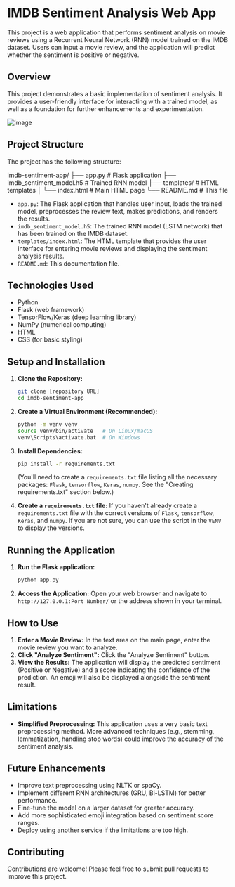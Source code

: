 # IMDB Sentiment Analysis Web App

This project is a web application that performs sentiment analysis on movie reviews using a Recurrent Neural Network (RNN) model trained on the IMDB dataset. Users can input a movie review, and the application will predict whether the sentiment is positive or negative.

## Overview

This project demonstrates a basic implementation of sentiment analysis.  It provides a user-friendly interface for interacting with a trained model, as well as a foundation for further enhancements and experimentation.


![image](https://github.com/user-attachments/assets/4379de95-e712-4be7-9f79-6cc92b0a622b)


## Project Structure

The project has the following structure:

imdb-sentiment-app/
├── app.py # Flask application
├── imdb_sentiment_model.h5 # Trained RNN model
├── templates/ # HTML templates
│ └── index.html # Main HTML page
└── README.md # This file


*   `app.py`: The Flask application that handles user input, loads the trained model, preprocesses the review text, makes predictions, and renders the results.
*   `imdb_sentiment_model.h5`: The trained RNN model (LSTM network) that has been trained on the IMDB dataset.
*   `templates/index.html`: The HTML template that provides the user interface for entering movie reviews and displaying the sentiment analysis results.
*   `README.md`: This documentation file.

## Technologies Used

*   Python
*   Flask (web framework)
*   TensorFlow/Keras (deep learning library)
*   NumPy (numerical computing)
*   HTML
*   CSS (for basic styling)

## Setup and Installation

1.  **Clone the Repository:**

    ```bash
    git clone [repository URL]
    cd imdb-sentiment-app
    ```

2.  **Create a Virtual Environment (Recommended):**

    ```bash
    python -m venv venv
    source venv/bin/activate   # On Linux/macOS
    venv\Scripts\activate.bat  # On Windows
    ```

3.  **Install Dependencies:**

    ```bash
    pip install -r requirements.txt
    ```

    (You'll need to create a `requirements.txt` file listing all the necessary packages:  `Flask`, `tensorflow`, `Keras`, `numpy`.  See the "Creating requirements.txt" section below.)

4.  **Create a `requirements.txt` file:** If you haven't already create a `requirements.txt` file with the correct versions of `Flask`, `tensorflow`, `Keras`, and `numpy`. If you are not sure, you can use the script in the `VENV` to display the versions.

## Running the Application

1.  **Run the Flask application:**

    ```bash
    python app.py
    ```

2.  **Access the Application:** Open your web browser and navigate to `http://127.0.0.1:Port Number/` or the address shown in your terminal.

## How to Use

1.  **Enter a Movie Review:**  In the text area on the main page, enter the movie review you want to analyze.
2.  **Click "Analyze Sentiment":** Click the "Analyze Sentiment" button.
3.  **View the Results:** The application will display the predicted sentiment (Positive or Negative) and a score indicating the confidence of the prediction. An emoji will also be displayed alongside the sentiment result.


## Limitations

*   **Simplified Preprocessing:** This application uses a very basic text preprocessing method.  More advanced techniques (e.g., stemming, lemmatization, handling stop words) could improve the accuracy of the sentiment analysis.


## Future Enhancements

*   Improve text preprocessing using NLTK or spaCy.
*   Implement different RNN architectures (GRU, Bi-LSTM) for better performance.
*   Fine-tune the model on a larger dataset for greater accuracy.
*   Add more sophisticated emoji integration based on sentiment score ranges.
*   Deploy using another service if the limitations are too high.

## Contributing

Contributions are welcome! Please feel free to submit pull requests to improve this project.
